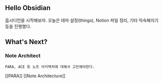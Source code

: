 
## Hello Obsidian
옵시디언을 시작해보자. 
오늘은 테마 설정(things), Notion 파일 정리, 기타 익숙해지기 등을 진행했다.

## What's Next?
### Note Architect
	PARA, ACE 등 노트 아키텍처에 대해서 고민해야한다.

[[PARA]]
[[Note Architecture]]